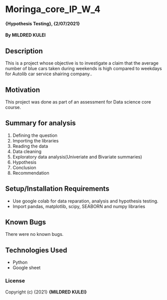 # Moringa_core_IP_W_4
#### {Hypothesis Testing}, {2/07/2021}
#### By MILDRED KULEI
## Description
This is a project whose objective is to investigate a claim that the average number of blue cars taken during weekends is high compared to weekdays for Autolib car service shairing company..
## Motivation
This project was done as part of an assessment for Data science core course.
## Summary for analysis
1. Defining the question
2. Importing the libraries
3. Reading the data
4. Data cleaning
5. Exploratory data analysis(Univeriate and Bivariate summaries)
6. Hypothesis
7. Conclusion
8. Recommendation
## Setup/Installation Requirements
* Use google colab for data reparation, analysis and hypothesis testing.
* Import pandas, matplotlib, scipy, SEABORN and numpy libraries
## Known Bugs
There were no known bugs.
## Technologies Used
* Python
* Google sheet
### License
Copyright (c) {2021} **{MILDRED KULEI}**
